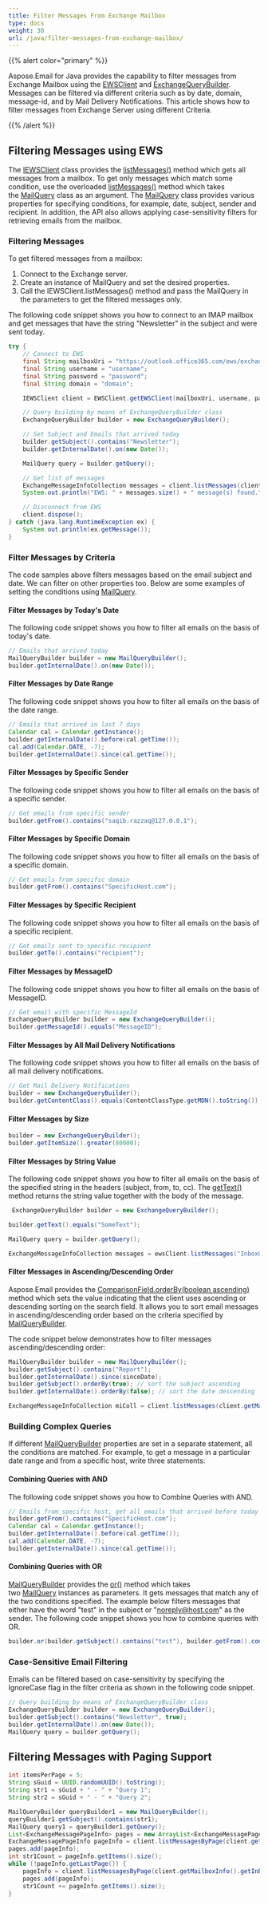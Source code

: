 ```yaml
---
title: Filter Messages From Exchange Mailbox
type: docs
weight: 30
url: /java/filter-messages-from-exchange-mailbox/
---
```



{{% alert color="primary" %}} 

Aspose.Email for Java provides the capability to filter messages from Exchange Mailbox using the [EWSClient](https://apireference.aspose.com/email/java/com.aspose.email/EWSClient) and [ExchangeQueryBuilder](https://apireference.aspose.com/email/java/com.aspose.email/ExchangeQueryBuilder). Messages can be filtered via different criteria such as by date, domain, message-id, and by Mail Delivery Notifications. This article shows how to filter messages from Exchange Server using different Criteria.

{{% /alert %}} 
## **Filtering Messages using EWS**
The [IEWSClient](https://apireference.aspose.com/email/java/com.aspose.email/IEWSClient) class provides the [listMessages()](https://apireference.aspose.com/email/java/com.aspose.email/IEWSClient#listMessages\(\)) method which gets all messages from a mailbox. To get only messages which match some condition, use the overloaded [listMessages()](https://apireference.aspose.com/email/java/com.aspose.email/IEWSClient#listMessages\(java.lang.String,%20com.aspose.email.MailQuery\)) method which takes the [MailQuery](https://apireference.aspose.com/email//java/com.aspose.email/mailquery) class as an argument. The [MailQuery](https://apireference.aspose.com/email//java/com.aspose.email/mailquery) class provides various properties for specifying conditions, for example, date, subject, sender and recipient. In addition, the API also allows applying case-sensitivity filters for retrieving emails from the mailbox.
### **Filtering Messages**
To get filtered messages from a mailbox:

1. Connect to the Exchange server.
1. Create an instance of MailQuery and set the desired properties.
1. Call the IEWSClient.listMessages() method and pass the MailQuery in the parameters to get the filtered messages only.

The following code snippet shows you how to connect to an IMAP mailbox and get messages that have the string "Newsletter" in the subject and were sent today.

~~~Java
try {
    // Connect to EWS
    final String mailboxUri = "https://outlook.office365.com/ews/exchange.asmx";
    final String username = "username";
    final String password = "password";
    final String domain = "domain";

    IEWSClient client = EWSClient.getEWSClient(mailboxUri, username, password, domain);

    // Query building by means of ExchangeQueryBuilder class
    ExchangeQueryBuilder builder = new ExchangeQueryBuilder();

    // Set Subject and Emails that arrived today
    builder.getSubject().contains("Newsletter");
    builder.getInternalDate().on(new Date());

    MailQuery query = builder.getQuery();

    // Get list of messages
    ExchangeMessageInfoCollection messages = client.listMessages(client.getMailboxInfo().getInboxUri(), query, false);
    System.out.println("EWS: " + messages.size() + " message(s) found.");

    // Disconnect from EWS
    client.dispose();
} catch (java.lang.RuntimeException ex) {
    System.out.println(ex.getMessage());
}
~~~
### **Filter Messages by Criteria**
The code samples above filters messages based on the email subject and date. We can filter on other properties too. Below are some examples of setting the conditions using [MailQuery](https://apireference.aspose.com/email//java/com.aspose.email/mailquery).
#### **Filter Messages by Today's Date**
The following code snippet shows you how to filter all emails on the basis of today's date.

~~~Java
// Emails that arrived today
MailQueryBuilder builder = new MailQueryBuilder();
builder.getInternalDate().on(new Date());
~~~
#### **Filter Messages by Date Range**
The following code snippet shows you how to filter all emails on the basis of the date range.



~~~Java
// Emails that arrived in last 7 days
Calendar cal = Calendar.getInstance();
builder.getInternalDate().before(cal.getTime());
cal.add(Calendar.DATE, -7);
builder.getInternalDate().since(cal.getTime());
~~~
#### **Filter Messages by Specific Sender**
The following code snippet shows you how to filter all emails on the basis of a specific sender.

~~~Java
// Get emails from specific sender
builder.getFrom().contains("saqib.razzaq@127.0.0.1");
~~~
#### **Filter Messages by Specific Domain**
The following code snippet shows you how to filter all emails on the basis of a specific domain.

~~~Java
// Get emails from specific domain
builder.getFrom().contains("SpecificHost.com");
~~~
#### **Filter Messages by Specific Recipient**
The following code snippet shows you how to filter all emails on the basis of a specific recipient.

~~~Java
// Get emails sent to specific recipient
builder.getTo().contains("recipient");
~~~
#### **Filter Messages by MessageID**
The following code snippet shows you how to filter all emails on the basis of MessageID.

~~~Java
// Get email with specific MessageId
ExchangeQueryBuilder builder = new ExchangeQueryBuilder();
builder.getMessageId().equals("MessageID");
~~~
#### **Filter Messages by All Mail Delivery Notifications**
The following code snippet shows you how to filter all emails on the basis of all mail delivery notifications.

~~~Java
// Get Mail Delivery Notifications
builder = new ExchangeQueryBuilder();
builder.getContentClass().equals(ContentClassType.getMDN().toString());
~~~
#### **Filter Messages by Size**
~~~Java
builder = new ExchangeQueryBuilder();
builder.getItemSize().greater(80000);
~~~
#### **Filter Messages by String Value**

The following code snippet shows you how to filter all emails on the basis of the specified string in the headers (subject, from, to, cc). The [getText()](https://reference.aspose.com/email/java/com.aspose.email/exchangequerybuilder/#getText--) method returns the string value together with the body of the message.

```java
 ExchangeQueryBuilder builder = new ExchangeQueryBuilder();

builder.getText().equals("SomeText");

MailQuery query = builder.getQuery();

ExchangeMessageInfoCollection messages = ewsClient.listMessages("InboxUri", query, false);
```
#### **Filter Messages in Ascending/Descending Order**

Aspose.Email provides the [ComparisonField.orderBy(boolean ascending)](https://reference.aspose.com/email/java/com.aspose.email/comparisonfield/#orderBy-boolean-) method which sets the value indicating that the client uses ascending or descending sorting on the search field. It allows you to sort email messages in ascending/descending order based on the  criteria specified by [MailQueryBuilder](https://reference.aspose.com/email/java/com.aspose.email/mailquerybuilder/).

The code snippet below demonstrates how to filter messages ascending/descending order:

```java
MailQueryBuilder builder = new MailQueryBuilder();
builder.getSubject().contains("Report");
builder.getInternalDate().since(sinceDate);
builder.getSubject().orderBy(true); // sort the subject ascending
builder.getInternalDate().orderBy(false); // sort the date descending  

ExchangeMessageInfoCollection miColl = client.listMessages(client.getMailboxInfo().getInboxUri(), builder.getQuery());
```
### **Building Complex Queries**
If different [MailQueryBuilder](https://apireference.aspose.com/email/java/com.aspose.email/MailQueryBuilder) properties are set in a separate statement, all the conditions are matched. For example, to get a message in a particular date range and from a specific host, write three statements:
#### **Combining Queries with AND**
The following code snippet shows you how to Combine Queries with AND.

~~~Java
// Emails from specific host, get all emails that arrived before today and all emails that arrived since 7 days ago
builder.getFrom().contains("SpecificHost.com");
Calendar cal = Calendar.getInstance();
builder.getInternalDate().before(cal.getTime());
cal.add(Calendar.DATE, -7);
builder.getInternalDate().since(cal.getTime());
~~~
#### **Combining Queries with OR**

[MailQueryBuilder](https://apireference.aspose.com/email/java/com.aspose.email/MailQueryBuilder) provides the [or()](https://apireference.aspose.com/email/java/com.aspose.email/MailQueryBuilder#or\(com.aspose.email.MailQuery,%20com.aspose.email.MailQuery\)) method which takes two [MailQuery](https://apireference.aspose.com/email//java/com.aspose.email/mailquery) instances as parameters. It gets messages that match any of the two conditions specified. The example below filters messages that either have the word "test" in the subject or "noreply@host.com" as the sender. The following code snippet shows you how to combine queries with OR.

~~~Java
builder.or(builder.getSubject().contains("test"), builder.getFrom().contains("noreply@host.com"));
~~~
### **Case-Sensitive Email Filtering**
Emails can be filtered based on case-sensitivity by specifying the IgnoreCase flag in the filter criteria as shown in the following code snippet.

~~~Java
// Query building by means of ExchangeQueryBuilder class
ExchangeQueryBuilder builder = new ExchangeQueryBuilder();
builder.getSubject().contains("Newsletter", true);
builder.getInternalDate().on(new Date());
MailQuery query = builder.getQuery();
~~~
## **Filtering Messages with Paging Support**
~~~Java
int itemsPerPage = 5;
String sGuid = UUID.randomUUID().toString();
String str1 = sGuid + " - " + "Query 1";
String str2 = sGuid + " - " + "Query 2";

MailQueryBuilder queryBuilder1 = new MailQueryBuilder();
queryBuilder1.getSubject().contains(str1);
MailQuery query1 = queryBuilder1.getQuery();
List<ExchangeMessagePageInfo> pages = new ArrayList<ExchangeMessagePageInfo>();
ExchangeMessagePageInfo pageInfo = client.listMessagesByPage(client.getMailboxInfo().getInboxUri(), query1, itemsPerPage);
pages.add(pageInfo);
int str1Count = pageInfo.getItems().size();
while (!pageInfo.getLastPage()) {
    pageInfo = client.listMessagesByPage(client.getMailboxInfo().getInboxUri(), query1, itemsPerPage, pageInfo.getPageOffset() + 1);
    pages.add(pageInfo);
    str1Count += pageInfo.getItems().size();
}
~~~
